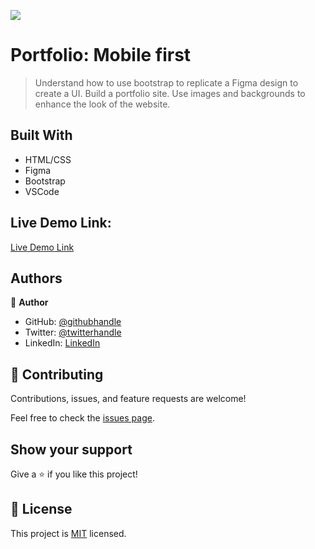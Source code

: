 ![](https://img.shields.io/badge/Microverse-blueviolet)

# Portfolio: Mobile first

> Understand how to use bootstrap to replicate a Figma design to create a UI.
>Build a  portfolio site.
>Use images and backgrounds to enhance the look of the website.


## Built With

- HTML/CSS
- Figma
- Bootstrap
- VSCode

## Live Demo Link:

[Live Demo Link](https://shedrack-sunday.github.io/Portfolio-Project/)

## Authors

👤 **Author**

- GitHub: [@githubhandle](https://github.com/githubhandle)
- Twitter: [@twitterhandle](https://twitter.com/twitterhandle)
- LinkedIn: [LinkedIn](https://linkedin.com/in/linkedinhandle)



## 🤝 Contributing

Contributions, issues, and feature requests are welcome!

Feel free to check the [issues page](../../issues/).

## Show your support

Give a ⭐️ if you like this project!

## 📝 License

This project is [MIT](./LICENSE) licensed.
